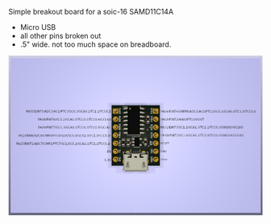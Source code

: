 Simple breakout board for a soic-16 SAMD11C14A
- Micro USB
- all other pins broken out
- .5" wide. not too much space on breadboard.

![render](samd11_breakout_3d_pinout.png)
